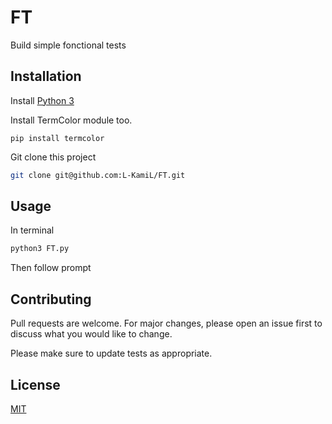 # FT
Build simple fonctional tests 

## Installation
Install [Python 3](https://www.python.org/downloads/release/python-360/)

Install TermColor module too.
```
pip install termcolor
```

Git clone this project
```bash
git clone git@github.com:L-KamiL/FT.git
```

## Usage
In terminal
```bash
python3 FT.py
```
Then follow prompt

## Contributing
Pull requests are welcome. For major changes, please open an issue first to discuss what you would like to change.

Please make sure to update tests as appropriate.

## License
[MIT](https://choosealicense.com/licenses/mit/)